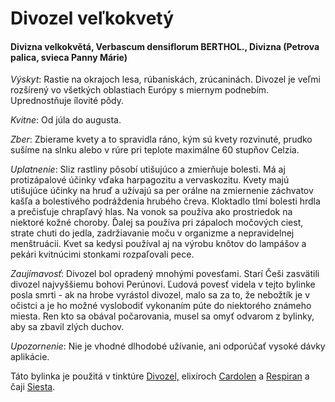 Divozel veľkokvetý
==================

#### Divizna velkokvětá, Verbascum densiflorum BERTHOL., Divizna (Petrova palica, svieca Panny Márie)

*Výskyt*: Rastie na okrajoch lesa, rúbaniskách, zrúcaninách. Divozel je veľmi
rozšírený vo všetkých oblastiach Európy s miernym podnebím. Uprednostňuje
ílovité pôdy.

*Kvitne*: Od júla do augusta.

*Zber*: Zbierame kvety a to spravidla ráno, kým sú kvety rozvinuté, prudko
sušíme na slnku alebo v rúre pri teplote maximálne 60 stupňov Celzia.

*Uplatnenie*: Sliz rastliny pôsobí utišujúco a zmierňuje bolesti. Má aj
protizápalové účinky vďaka harpagozitu a vervaskozitu. Kvety majú utišujúce
účinky na hruď a užívajú sa per orálne na zmiernenie záchvatov kašľa a
bolestivého podráždenia hrubého čreva. Kloktadlo tlmí bolesti hrdla a prečisťuje
chrapľavý hlas. Na vonok sa používa ako prostriedok na niektoré kožné choroby.
Ďalej sa používa pri zápaloch močových ciest, strate chuti do jedla,
zadržiavanie moču v organizme a nepravidelnej menštruácii. Kvet sa kedysi
používal aj na výrobu knôtov do lampášov a pekári kvitnúcimi stonkami
rozpaľovali pece.

*Zaujímavosť*: Divozel bol opradený mnohými povesťami. Starí Češi zasvätili
divozel najvyššiemu bohovi Perúnovi. Ľudová povesť videla v tejto bylinke posla
smrti - ak na hrobe vyrástol divozel, malo sa za to, že nebožtík je v očistci a
je ho možné vyslobodiť vykonaním púte do niektorého známeho miesta. Ren kto sa
obával počarovania, musel sa omyť odvarom z bylinky, aby sa zbavil zlých duchov.

*Upozornenie*: Nie je vhodné dlhodobé užívanie, ani odporúčať vysoké dávky
aplikácie.

Táto bylinka je použitá v tinktúre [Divozel,](../tinktury/divozel)
elixíroch [Cardolen](../elixiry/cardolen) a
[Respiran](../elixiry/respiran) a čaji [Siesta](../caje/siesta).

